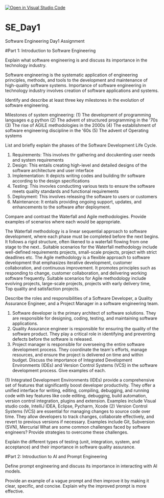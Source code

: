 [![Open in Visual Studio Code](https://classroom.github.com/assets/open-in-vscode-2e0aaae1b6195c2367325f4f02e2d04e9abb55f0b24a779b69b11b9e10269abc.svg)](https://classroom.github.com/online_ide?assignment_repo_id=15709793&assignment_repo_type=AssignmentRepo)
# SE_Day1
Software Engineering Day1 Assignment

#Part 1: Introduction to Software Engineering

Explain what software engineering is and discuss its importance in the technology industry.

Software engineering is the systematic application of engineering principles, methods, and tools to the development and maintenance of high-quality software systems.
Importance of software engineering in technology industry involves creation of software applications and systems.

Identify and describe at least three key milestones in the evolution of software engineering.

Milestones of system engineering:
(1) The development of programming languages e.g python
(2) The advent of structured programming in the '70s
(3) The rise of AGILE methodologies in the 2000s
(4) The establishment of software engineering discipline in the '60s
(5) The advent of Operating systems

List and briefly explain the phases of the Software Development Life Cycle.

1. Requirements: This involves thr gathering and docukenting user needs and system requirements 
2. Design: This entails creating high-level and detailed designs of the software architecture and user interface 
3. Implementation: It depicts writing codes and building thr software according to the design specifications 
4. Testing: This invovles conductimg various tests to ensure the software meets quality standards and functional requirements 
5. Deployment:  This involves releasing the software to users or customers 
6. Maintenance: It entails providing ongoing support, updates, and enhancements to the software after deployment.


Compare and contrast the Waterfall and Agile methodologies. Provide examples of scenarios where each would be appropriate.

 The Waterfall methodology is a linear sequential approach to software development, where each phase must be completed before the next begins. It follows a rigid structure, often likened to a waterfall flowing from one stage to the next.. Suitable scenarios for the Waterfall methodology include well-defined requirements projects, small-scale projects, project with strict deadlines etc. 
The Agile methodology is a flexible approach to software development that emphasizes iterative development, customer collaboration, and continuous improvement. It promotes principles such as responding to change, customer collaboration, and delivering working software frequently. Suitable scenarios for Agile methodology include evolving projects, large-scale projects, projects with early delivery time, Top quality and satisfaction projects.

Describe the roles and responsibilities of a Software Developer, a Quality Assurance Engineer, and a Project Manager in a software engineering team.

1. Software developer is the primary architect of software solutions. They are responsible for designing, coding, testing, and maintaining software applications.
2. Quality Assurance engineer is responsible for ensuring the quality of the software product. They play a critical role in identifying and preventing defects before the software is released.
3. Project manager is responsible for overseeing the entire software development process. They coordinate the team's efforts, manage resources, and ensure the project is delivered on time and within budget.
Discuss the importance of Integrated Development Environments (IDEs) and Version Control Systems (VCS) in the software development process. Give examples of each.

(1) Integrated Development Environments (IDEs) provide a comprehensive set of features that significantly boost developer productivity. They offer a unified interface for writing, editing, compiling, debugging, and running code with key features like code editing, debugging, build automation, version control integration, plugins and extension. Examples include Visual studio code, IntelliJ IDEA, Eclipse, Pycharm, Xcode
(2) Version Control Systems (VCS) are essential for managing changes to source code over time. They allow developers to track changes, collaborate effectively, and revert to previous versions if necessary. Examples include Git, Subversion (SVN), Mercurial 
What are some common challenges faced by software engineers? Provide strategies to overcome these challenges.


Explain the different types of testing (unit, integration, system, and acceptance) and their importance in software quality assurance.


#Part 2: Introduction to AI and Prompt Engineering


Define prompt engineering and discuss its importance in interacting with AI models.


Provide an example of a vague prompt and then improve it by making it clear, specific, and concise. Explain why the improved prompt is more effective.
